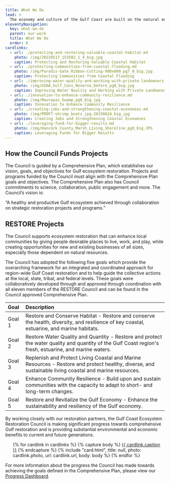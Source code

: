 ```yaml
---
title: What We Do
lead: >
  The economy and culture of the Gulf Coast are built on the natural environment. Rivers, marshes, forests, beaches and other ecosystems support tourism, fishing, lifestyles and communities across the Gulf. The Council helps restore and protect these Gulf resources for the benefit of current and future generations.
eleventyNavigation:
  key: what-we-do
  parent: our-work
  title: What We Do
  order: 0
cardlinks:
  - url: ./protecting-and-restoring-valuable-coastal-habitat.md
    photo: /img/20220517_153502_1_4_big.jpg
    caption: Protecting and Restoring Valuable Coastal Habitat
  - url: ./protecting-communities-from-coastal-flooding.md
    photo: /img/Paradis-Gate_Ribbon-Cutting-900x600_pg7_0_big.jpg
    caption: Protecting Communities from Coastal Flooding
  - url: ./improving-water-quality-and-working-with-private-landowners.md
    photo: /img/USDA_Gulf_Cons_Reserve_before_pg8_big.jpg
    caption: Improving Water Quality and Working with Private Landowners
  - url: ./innovation-to-enhance-community-resilience.md
    photo: /img/Maurepas_Swamp_pg8_big.jpg
    caption: Innovation to Enhance Community Resilience
  - url: ./creating-jobs-and-strengthening-coastal-economies.md
    photo: /img/PRDFT-shrimp_boats.jpg-20150624_big.jpg
    caption: Creating Jobs and Strengthening Coastal Economies
  - url: ./leveraging-fund-for-bigger-results.md
    photo: /img/Hancock_County_Marsh_Living_Shoreline_pg9_big.JPG
    caption: Leveraging Funds for Bigger Results
---
```


## How the Council Funds Projects

The Council is guided by a Comprehensive Plan, which establishes our vision, goals, and objectives for Gulf ecosystem restoration. Projects and programs funded by the Council must align with the Comprehensive Plan goals and objectives. The Comprehensive Plan also has Council commitments to science, collaboration, public engagement and more. The Council’s vision is:

“A healthy and productive Gulf ecosystem achieved through collaboration on strategic restoration projects and programs.”

## RESTORE Projects

The Council supports ecosystem restoration that can enhance local communities by giving people desirable places to live, work, and play, while creating opportunities for new and existing businesses of all sizes, especially those dependent on natural resources.

The Council has adopted the following five goals which provide the overarching framework for an integrated and coordinated approach for region-wide Gulf Coast restoration and to help guide the collective actions at the local, state, tribal, and federal levels. These goals were collaboratively developed through and approved through coordination with all eleven members of the RESTORE Council and can be found in the Council approved Comprehensive Plan.

| Goal                                               | Description                                                                                                                                             |
| :------------------------------------------------- | :------------------------------------------------------------------------------------------------------------------------------------------------------ |
| <span class="text-bold text-no-wrap">Goal 1</span> | Restore and Conserve Habitat - Restore and conserve the health, diversity, and resilience of key coastal, estuarine, and marine habitats.               |
| <span class="text-bold text-no-wrap">Goal 2</span> | Restore Water Quality and Quantity - Restore and protect the water quality and quantity of the Gulf Coast region's fresh, estuarine, and marine waters. |
| <span class="text-bold text-no-wrap">Goal 3</span> | Replenish and Protect Living Coastal and Marine Resources - Restore and protect healthy, diverse, and sustainable living coastal and marine resources.  |
| <span class="text-bold text-no-wrap">Goal 4</span> | Enhance Community Resilience - Build upon and sustain communities with the capacity to adapt to short- and long-term changes.                           |
| <span class="text-bold text-no-wrap">Goal 5</span> | Restore and Revitalize the Gulf Economy - Enhance the sustainability and resiliency of the Gulf economy.                                                |

By working closely with our restoration partners, the Gulf Coast Ecosystem Restoration Council is making significant progress towards comprehensive Gulf restoration and is providing substantial environmental and economic benefits to current and future generations.

<ul class="usa-card-group padding-top-4">
{% for cardlink in cardlinks %}
  {% capture body %}
    <a href="{{ cardlink.url | inputPathToUrl }}" class="text-primary">{{ cardlink.caption }}</a>
  {% endcapture %}
  {% include "card.html", title: null, photo: cardlink.photo, url: cardlink.url, body: body %}
{% endfor %}
</ul>

For more information about the progress the Council has made towards achieving the goals defined in the Comprehensive Plan, please view our [Progress Dashboard](https://experience.arcgis.com/experience/5552d321b5ad4f67b7fe8d23cbc24676).
